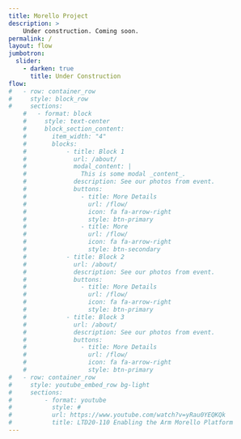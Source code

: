 ```yaml
---
title: Morello Project
description: >
    Under construction. Coming soon.
permalink: /
layout: flow
jumbotron:
  slider:
    - darken: true
      title: Under Construction
flow:
#   - row: container_row
#     style: block_row
#     sections:
    #   - format: block
    #     style: text-center
    #     block_section_content:
    #       item_width: "4"
    #       blocks:
    #           - title: Block 1
    #             url: /about/
    #             modal_content: |
    #               This is some modal _content_.
    #             description: See our photos from event.
    #             buttons:
    #               - title: More Details
    #                 url: /flow/
    #                 icon: fa fa-arrow-right
    #                 style: btn-primary
    #               - title: More
    #                 url: /flow/
    #                 icon: fa fa-arrow-right
    #                 style: btn-secondary
    #           - title: Block 2
    #             url: /about/
    #             description: See our photos from event.
    #             buttons:
    #               - title: More Details
    #                 url: /flow/
    #                 icon: fa fa-arrow-right
    #                 style: btn-primary
    #           - title: Block 3
    #             url: /about/
    #             description: See our photos from event.
    #             buttons:
    #               - title: More Details
    #                 url: /flow/
    #                 icon: fa fa-arrow-right
    #                 style: btn-primary
#   - row: container_row
#     style: youtube_embed_row bg-light
#     sections:
#         - format: youtube
#           style: #
#           url: https://www.youtube.com/watch?v=yRau0YEQKQk
#           title: LTD20-110 Enabling the Arm Morello Platform
---
```

